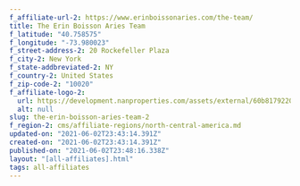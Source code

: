 ```yaml
---
f_affiliate-url-2: https://www.erinboissonaries.com/the-team/
title: The Erin Boisson Aries Team
f_latitude: "40.758575"
f_longitude: "-73.980023"
f_street-address-2: 20 Rockefeller Plaza
f_city-2: New York
f_state-addbreviated-2: NY
f_country-2: United States
f_zip-code-2: "10020"
f_affiliate-logo-2:
  url: https://development.nanproperties.com/assets/external/60b8179220d066b3d6f01c51_60786d9f46e3871933946428_logo.jpeg
  alt: null
slug: the-erin-boisson-aries-team-2
f_region-2: cms/affiliate-regions/north-central-america.md
updated-on: "2021-06-02T23:43:14.391Z"
created-on: "2021-06-02T23:43:14.391Z"
published-on: "2021-06-02T23:48:16.338Z"
layout: "[all-affiliates].html"
tags: all-affiliates
---
```

